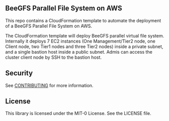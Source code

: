 ## BeeGFS Parallel File System on AWS  

This repo contains a CloudFormation template to automate the deployment of a BeeGFS Parallel File System on AWS. 

The CloudFormation template will deploy BeeGFS parallel virtual file system. Internally it deploys 7 EC2 instances (One Management/Tier2 node, one Client node, two Tier1 nodes and three Tier2 nodes) inside a private subnet, and a single bastion host inside a public subnet. Admis can access the cluster client node by SSH to the bastion host. 


## Security

See [CONTRIBUTING](CONTRIBUTING.md#security-issue-notifications) for more information.

## License

This library is licensed under the MIT-0 License. See the LICENSE file.

